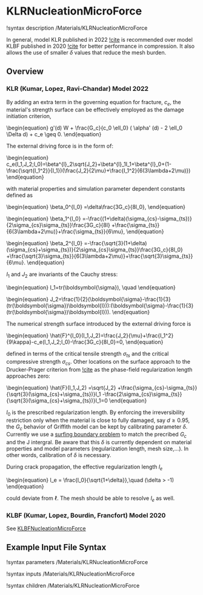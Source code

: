 # KLRNucleationMicroForce

!syntax description /Materials/KLRNucleationMicroForce

In general, model KLR published in 2022 [!cite](Kumar2022) is recommended over model KLBF published in 2020 [!cite](KUMAR2020104027) for better performance in compression. It also allows the use of smaller $\delta$ values that reduce the mesh burden.

## Overview 

### KLR (Kumar, Lopez, Ravi-Chandar) Model 2022

By adding an extra term in the governing equation for fracture, $c_e$, the material's strength surface can be effectively employed as the damage initiation criterion,

\begin{equation}
g'(d) W + \frac{G_c}{c_0 \ell_0} ( \alpha' (d) - 2 \ell_0 \Delta d)  + c_e \geq 0.
\end{equation}

The external driving force is in the form of:

\begin{equation}
    c_e(I_1,J_2;l_0)=\beta^{l}_2\sqrt{J_2}+\beta^{l}_1I_1+\beta^{l}_0+(1-\frac{\sqrt{I_1^2}}{I_1})(\frac{J_2}{2\mu}+\frac{I_1^2}{6(3\lambda+2\mu)})
\end{equation}

with material properties and simulation parameter dependent constants defined as

\begin{equation}
\beta_0^{l_0}
=\delta\frac{3G_c}{8l_0},
\end{equation}

\begin{equation}
\beta_1^{l_0}
=-\frac{(1+\delta)(\sigma_{cs}-\sigma_{ts})}{2\sigma_{cs}\sigma_{ts}}\frac{3G_c}{8l}
+\frac{\sigma_{ts}}{6(3\lambda+2\mu)}+\frac{\sigma_{ts}}{6\mu},
\end{equation}

\begin{equation}
\beta_2^{l_0}
=-\frac{\sqrt{3}(1+\delta)(\sigma_{cs}+\sigma_{ts})}{2\sigma_{cs}\sigma_{ts}}\frac{3G_c}{8l_0}
+\frac{\sqrt{3}\sigma_{ts}}{6(3\lambda+2\mu)}+\frac{\sqrt{3}\sigma_{ts}}{6\mu}.
\end{equation}

$I_1$ and $J_2$ are invariants of the Cauchy stress:

\begin{equation}
    I_1=tr(\boldsymbol{\sigma}), \quad
\end{equation}

\begin{equation}
    J_2=\frac{1}{2}(\boldsymbol{\sigma}-\frac{1}{3}(tr(\boldsymbol{\sigma})\boldsymbol{I})):(\boldsymbol{\sigma}-\frac{1}{3}(tr(\boldsymbol{\sigma})\boldsymbol{I})).
\end{equation}

The numerical strength surface introduced by the external driving force is

\begin{equation}
\hat{F}^{l_0}(I_1,J_2)=\frac{J_2}{\mu}+\frac{I_1^2}{9\kappa}-c_e(I_1,J_2;l_0)-\frac{3G_c}{8l_0}=0,
\end{equation}

defined in terms of the critical tensile strength $\sigma_{ts}$ and the critical compressive strength $\sigma_{cs}$. Other locations on the surface approach to the Drucker-Prager criterion from [!cite](Drucker-Prager) as the phase-field regularization length approaches zero:

\begin{equation}
    \hat{F}(I_1,J_2)
    =\sqrt{J_2}
    +\frac{\sigma_{cs}-\sigma_{ts}}{\sqrt{3}(\sigma_{cs}+\sigma_{ts})}I_1
    -\frac{2\sigma_{cs}\sigma_{ts}}{\sqrt{3}(\sigma_{cs}+\sigma_{ts})}I_1=0
\end{equation}

$l_0$ is the prescribed regularization length. By enforcing the irreversibility restriction only when the material is close to fully damaged, say $d\ge 0.95$, the $G_c$ behavior of Griffith model can be kept by calibrating parameter $\delta$. Currently we use a [surfing boundary problem](tutorials/12_surfing_boundary_problem.md) to match the precribed $G_c$ and the J intergral. Be aware that this $\delta$ is currently dependent on material properties and model parameters (regularization length, mesh size,...). In other words, calibration of $\delta$ is necessary.

During crack propagation, the effective regularization length $l_e$ 

\begin{equation}
l_e = \frac{l_0}{\sqrt{1+\delta}},\quad (\delta > -1)
\end{equation}

could deviate from $\ell$. The mesh should be able to resolve $l_e$ as well.

### KLBF (Kumar, Lopez, Bourdin, Francfort) Model 2020

See [KLBFNucleationMicroForce](nucleation_models/KLBFNucleationMicroForce.md)

## Example Input File Syntax

!syntax parameters /Materials/KLRNucleationMicroForce

!syntax inputs /Materials/KLRNucleationMicroForce

!syntax children /Materials/KLRNucleationMicroForce
